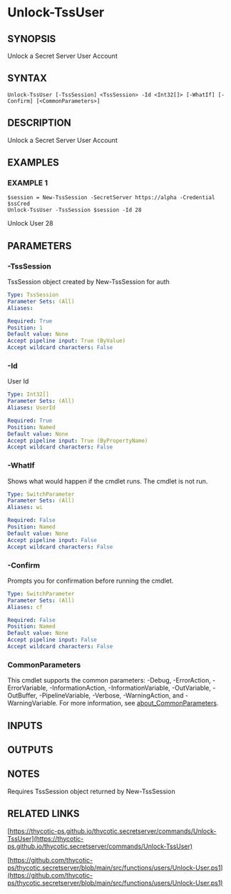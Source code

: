 # Unlock-TssUser

## SYNOPSIS
Unlock a Secret Server User Account

## SYNTAX

```
Unlock-TssUser [-TssSession] <TssSession> -Id <Int32[]> [-WhatIf] [-Confirm] [<CommonParameters>]
```

## DESCRIPTION
Unlock a Secret Server User Account

## EXAMPLES

### EXAMPLE 1
```
$session = New-TssSession -SecretServer https://alpha -Credential $ssCred
Unlock-TssUser -TssSession $session -Id 28
```

Unlock User 28

## PARAMETERS

### -TssSession
TssSession object created by New-TssSession for auth

```yaml
Type: TssSession
Parameter Sets: (All)
Aliases:

Required: True
Position: 1
Default value: None
Accept pipeline input: True (ByValue)
Accept wildcard characters: False
```

### -Id
User Id

```yaml
Type: Int32[]
Parameter Sets: (All)
Aliases: UserId

Required: True
Position: Named
Default value: None
Accept pipeline input: True (ByPropertyName)
Accept wildcard characters: False
```

### -WhatIf
Shows what would happen if the cmdlet runs.
The cmdlet is not run.

```yaml
Type: SwitchParameter
Parameter Sets: (All)
Aliases: wi

Required: False
Position: Named
Default value: None
Accept pipeline input: False
Accept wildcard characters: False
```

### -Confirm
Prompts you for confirmation before running the cmdlet.

```yaml
Type: SwitchParameter
Parameter Sets: (All)
Aliases: cf

Required: False
Position: Named
Default value: None
Accept pipeline input: False
Accept wildcard characters: False
```

### CommonParameters
This cmdlet supports the common parameters: -Debug, -ErrorAction, -ErrorVariable, -InformationAction, -InformationVariable, -OutVariable, -OutBuffer, -PipelineVariable, -Verbose, -WarningAction, and -WarningVariable. For more information, see [about_CommonParameters](http://go.microsoft.com/fwlink/?LinkID=113216).

## INPUTS

## OUTPUTS

## NOTES
Requires TssSession object returned by New-TssSession

## RELATED LINKS

[https://thycotic-ps.github.io/thycotic.secretserver/commands/Unlock-TssUser](https://thycotic-ps.github.io/thycotic.secretserver/commands/Unlock-TssUser)

[https://github.com/thycotic-ps/thycotic.secretserver/blob/main/src/functions/users/Unlock-User.ps1](https://github.com/thycotic-ps/thycotic.secretserver/blob/main/src/functions/users/Unlock-User.ps1)

